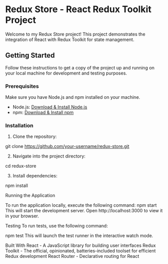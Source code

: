 # Redux Store - React Redux Toolkit Project

Welcome to my Redux Store project! This project demonstrates the integration of React with Redux Toolkit for state management.


## Getting Started

Follow these instructions to get a copy of the project up and running on your local machine for development and testing purposes.

### Prerequisites

Make sure you have Node.js and npm installed on your machine.

- Node.js: [Download & Install Node.js](https://nodejs.org/en/download/)
- npm: [Download & Install npm](https://www.npmjs.com/get-npm)

### Installation

1. Clone the repository:

git clone https://github.com/your-username/redux-store.git

2. Navigate into the project directory:

cd redux-store

3. Install dependencies:

npm install

Running the Application

To run the application locally, execute the following command:
npm start
This will start the development server. Open http://localhost:3000 to view it in your browser.

Testing
To run tests, use the following command:

npm test
This will launch the test runner in the interactive watch mode.

Built With
React - A JavaScript library for building user interfaces
Redux Toolkit - The official, opinionated, batteries-included toolset for efficient Redux development
React Router - Declarative routing for React

